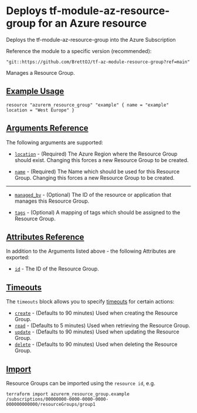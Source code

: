 
# Deploys tf-module-az-resource-group for an Azure resource
Deploys the tf-module-az-resource-group into the Azure Subscription


Reference the module to a specific version (recommended):
```hcl
"git::https://github.com/BrettOJ/tf-az-module-resource-group?ref=main"
```

Manages a Resource Group.

## [Example Usage](https://registry.terraform.io/providers/hashicorp/azurerm/latest/docs/resources/resource_group#example-usage)

```hcl
resource "azurerm_resource_group" "example" { name = "example" location = "West Europe" }
```

## [Arguments Reference](https://registry.terraform.io/providers/hashicorp/azurerm/latest/docs/resources/resource_group#arguments-reference)

The following arguments are supported:

-   [`location`](https://registry.terraform.io/providers/hashicorp/azurerm/latest/docs/resources/resource_group#location) - (Required) The Azure Region where the Resource Group should exist. Changing this forces a new Resource Group to be created.
    
-   [`name`](https://registry.terraform.io/providers/hashicorp/azurerm/latest/docs/resources/resource_group#name) - (Required) The Name which should be used for this Resource Group. Changing this forces a new Resource Group to be created.
    

___

-   [`managed_by`](https://registry.terraform.io/providers/hashicorp/azurerm/latest/docs/resources/resource_group#managed_by) - (Optional) The ID of the resource or application that manages this Resource Group.
    
-   [`tags`](https://registry.terraform.io/providers/hashicorp/azurerm/latest/docs/resources/resource_group#tags) - (Optional) A mapping of tags which should be assigned to the Resource Group.
    

## [Attributes Reference](https://registry.terraform.io/providers/hashicorp/azurerm/latest/docs/resources/resource_group#attributes-reference)

In addition to the Arguments listed above - the following Attributes are exported:

-   [`id`](https://registry.terraform.io/providers/hashicorp/azurerm/latest/docs/resources/resource_group#id) - The ID of the Resource Group.

## [Timeouts](https://registry.terraform.io/providers/hashicorp/azurerm/latest/docs/resources/resource_group#timeouts)

The `timeouts` block allows you to specify [timeouts](https://www.terraform.io/language/resources/syntax#operation-timeouts) for certain actions:

-   [`create`](https://registry.terraform.io/providers/hashicorp/azurerm/latest/docs/resources/resource_group#create) - (Defaults to 90 minutes) Used when creating the Resource Group.
-   [`read`](https://registry.terraform.io/providers/hashicorp/azurerm/latest/docs/resources/resource_group#read) - (Defaults to 5 minutes) Used when retrieving the Resource Group.
-   [`update`](https://registry.terraform.io/providers/hashicorp/azurerm/latest/docs/resources/resource_group#update) - (Defaults to 90 minutes) Used when updating the Resource Group.
-   [`delete`](https://registry.terraform.io/providers/hashicorp/azurerm/latest/docs/resources/resource_group#delete) - (Defaults to 90 minutes) Used when deleting the Resource Group.

## [Import](https://registry.terraform.io/providers/hashicorp/azurerm/latest/docs/resources/resource_group#import)

Resource Groups can be imported using the `resource id`, e.g.

```shell
terraform import azurerm_resource_group.example /subscriptions/00000000-0000-0000-0000-000000000000/resourceGroups/group1
```
